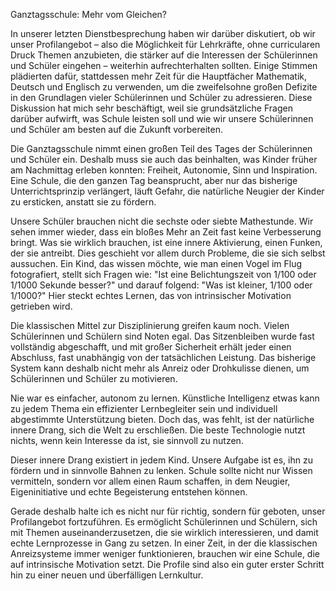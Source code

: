 Ganztagsschule: Mehr vom Gleichen?

In unserer letzten Dienstbesprechung haben wir darüber diskutiert, ob wir unser Profilangebot – also die Möglichkeit für Lehrkräfte, ohne curricularen Druck Themen anzubieten, die stärker auf die Interessen der Schülerinnen und Schüler eingehen – weiterhin aufrechterhalten sollten. Einige Stimmen plädierten dafür, stattdessen mehr Zeit für die Hauptfächer Mathematik, Deutsch und Englisch zu verwenden, um die zweifelsohne großen Defizite in den Grundlagen vieler Schülerinnen und Schüler zu adressieren. Diese Diskussion hat mich sehr beschäftigt, weil sie grundsätzliche Fragen darüber aufwirft, was Schule leisten soll und wie wir unsere Schülerinnen und Schüler am besten auf die Zukunft vorbereiten.

Die Ganztagsschule nimmt einen großen Teil des Tages der Schülerinnen und Schüler ein. Deshalb muss sie auch das beinhalten, was Kinder früher am Nachmittag erleben konnten: Freiheit, Autonomie, Sinn und Inspiration. Eine Schule, die den ganzen Tag beansprucht, aber nur das bisherige Unterrichtsprinzip verlängert, läuft Gefahr, die natürliche Neugier der Kinder zu ersticken, anstatt sie zu fördern.

Unsere Schüler brauchen nicht die sechste oder siebte Mathestunde. Wir sehen immer wieder, dass ein bloßes Mehr an Zeit fast keine Verbesserung bringt. Was sie wirklich brauchen, ist eine innere Aktivierung, einen Funken, der sie antreibt. Dies geschieht vor allem durch Probleme, die sie sich selbst aussuchen. Ein Kind, das wissen möchte, wie man einen Vogel im Flug fotografiert, stellt sich Fragen wie: "Ist eine Belichtungszeit von 1/100 oder 1/1000 Sekunde besser?" und darauf folgend: "Was ist kleiner, 1/100 oder 1/1000?" Hier steckt echtes Lernen, das von intrinsischer Motivation getrieben wird.

Die klassischen Mittel zur Disziplinierung greifen kaum noch. Vielen Schülerinnen und Schülern sind Noten egal. Das Sitzenbleiben wurde fast vollständig abgeschafft, und mit großer Sicherheit erhält jeder einen Abschluss, fast unabhängig von der tatsächlichen Leistung. Das bisherige System kann deshalb nicht mehr als Anreiz oder Drohkulisse dienen, um Schülerinnen und Schüler zu motivieren.

Nie war es einfacher, autonom zu lernen. Künstliche Intelligenz etwas kann zu jedem Thema ein effizienter Lernbegleiter sein und individuell abgestimmte Unterstützung bieten. Doch das, was fehlt, ist der natürliche innere Drang, sich die Welt zu erschließen. Die beste Technologie nutzt nichts, wenn kein Interesse da ist, sie sinnvoll zu nutzen.

Dieser innere Drang existiert in jedem Kind. Unsere Aufgabe ist es, ihn zu fördern und in sinnvolle Bahnen zu lenken. Schule sollte nicht nur Wissen vermitteln, sondern vor allem einen Raum schaffen, in dem Neugier, Eigeninitiative und echte Begeisterung entstehen können.

Gerade deshalb halte ich es nicht nur für richtig, sondern für geboten, unser Profilangebot fortzuführen. Es ermöglicht Schülerinnen und Schülern, sich mit Themen auseinanderzusetzen, die sie wirklich interessieren, und damit echte Lernprozesse in Gang zu setzen. In einer Zeit, in der die klassischen Anreizsysteme immer weniger funktionieren, brauchen wir eine Schule, die auf intrinsische Motivation setzt. Die Profile sind also ein guter erster Schritt hin zu einer neuen und überfälligen Lernkultur.
